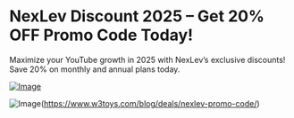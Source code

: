 # NexLev Discount 2025 – Get 20% OFF Promo Code Today!
Maximize your YouTube growth in 2025 with NexLev’s exclusive discounts! Save 20% on monthly and annual plans today.

[![Image](https://github.com/user-attachments/assets/851abe19-6cc1-43a7-9b72-f13b1f5fea17)](https://www.w3toys.com/blog/deals/nexlev-promo-code/)

![Image](https://github.com/user-attachments/assets/5665d840-6542-4e5d-b759-788c6fa869d3)(https://www.w3toys.com/blog/deals/nexlev-promo-code/)
